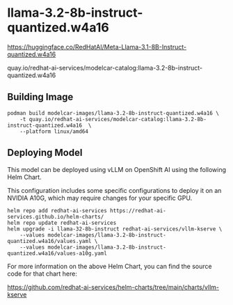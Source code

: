 # llama-3.2-8b-instruct-quantized.w4a16

https://huggingface.co/RedHatAI/Meta-Llama-3.1-8B-Instruct-quantized.w4a16

quay.io/redhat-ai-services/modelcar-catalog:llama-3.2-8b-instruct-quantized.w4a16

## Building Image

```
podman build modelcar-images/llama-3.2-8b-instruct-quantized.w4a16 \
    -t quay.io/redhat-ai-services/modelcar-catalog:llama-3.2-8b-instruct-quantized.w4a16  \
    --platform linux/amd64
```

## Deploying Model

This model can be deployed using vLLM on OpenShift AI using the following Helm Chart.

This configuration includes some specific configurations to deploy it on an NVIDIA A10G, which may require changes for your specific GPU.

```
helm repo add redhat-ai-services https://redhat-ai-services.github.io/helm-charts/
helm repo update redhat-ai-services
helm upgrade -i llama-32-8b-instruct redhat-ai-services/vllm-kserve \
    --values modelcar-images/llama-3.2-8b-instruct-quantized.w4a16/values.yaml \
    --values modelcar-images/llama-3.2-8b-instruct-quantized.w4a16/values-a10g.yaml
```

For more information on the above Helm Chart, you can find the source code for that chart here:

https://github.com/redhat-ai-services/helm-charts/tree/main/charts/vllm-kserve
